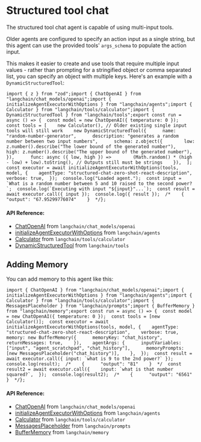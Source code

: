 Structured tool chat
====================

The structured tool chat agent is capable of using multi-input tools.

Older agents are configured to specify an action input as a single string, but this agent can use the provided tools' `args_schema` to populate the action input.

This makes it easier to create and use tools that require multiple input values - rather than prompting for a stringified object or comma separated list, you can specify an object with multiple keys. Here's an example with a `DynamicStructuredTool`:

    import { z } from "zod";import { ChatOpenAI } from "langchain/chat_models/openai";import { initializeAgentExecutorWithOptions } from "langchain/agents";import { Calculator } from "langchain/tools/calculator";import { DynamicStructuredTool } from "langchain/tools";export const run = async () => {  const model = new ChatOpenAI({ temperature: 0 });  const tools = [    new Calculator(), // Older existing single input tools will still work    new DynamicStructuredTool({      name: "random-number-generator",      description: "generates a random number between two input numbers",      schema: z.object({        low: z.number().describe("The lower bound of the generated number"),        high: z.number().describe("The upper bound of the generated number"),      }),      func: async ({ low, high }) =>        (Math.random() * (high - low) + low).toString(), // Outputs still must be strings    }),  ];  const executor = await initializeAgentExecutorWithOptions(tools, model, {    agentType: "structured-chat-zero-shot-react-description",    verbose: true,  });  console.log("Loaded agent.");  const input = `What is a random number between 5 and 10 raised to the second power?`;  console.log(`Executing with input "${input}"...`);  const result = await executor.call({ input });  console.log({ result });  /*    {      "output": "67.95299776074"    }  */};

#### API Reference:

*   [ChatOpenAI](/docs/api/chat_models_openai/classes/ChatOpenAI) from `langchain/chat_models/openai`
*   [initializeAgentExecutorWithOptions](/docs/api/agents/functions/initializeAgentExecutorWithOptions) from `langchain/agents`
*   [Calculator](/docs/api/tools_calculator/classes/Calculator) from `langchain/tools/calculator`
*   [DynamicStructuredTool](/docs/api/tools/classes/DynamicStructuredTool) from `langchain/tools`

Adding Memory[​](#adding-memory "Direct link to Adding Memory")
---------------------------------------------------------------

You can add memory to this agent like this:

    import { ChatOpenAI } from "langchain/chat_models/openai";import { initializeAgentExecutorWithOptions } from "langchain/agents";import { Calculator } from "langchain/tools/calculator";import { MessagesPlaceholder } from "langchain/prompts";import { BufferMemory } from "langchain/memory";export const run = async () => {  const model = new ChatOpenAI({ temperature: 0 });  const tools = [new Calculator()];  const executor = await initializeAgentExecutorWithOptions(tools, model, {    agentType: "structured-chat-zero-shot-react-description",    verbose: true,    memory: new BufferMemory({      memoryKey: "chat_history",      returnMessages: true,    }),    agentArgs: {      inputVariables: ["input", "agent_scratchpad", "chat_history"],      memoryPrompts: [new MessagesPlaceholder("chat_history")],    },  });  const result = await executor.call({ input: `what is 9 to the 2nd power?` });  console.log(result);  /*    {      "output": "81"    }  */  const result2 = await executor.call({    input: `what is that number squared?`,  });  console.log(result2);  /*    {      "output": "6561"    }  */};

#### API Reference:

*   [ChatOpenAI](/docs/api/chat_models_openai/classes/ChatOpenAI) from `langchain/chat_models/openai`
*   [initializeAgentExecutorWithOptions](/docs/api/agents/functions/initializeAgentExecutorWithOptions) from `langchain/agents`
*   [Calculator](/docs/api/tools_calculator/classes/Calculator) from `langchain/tools/calculator`
*   [MessagesPlaceholder](/docs/api/prompts/classes/MessagesPlaceholder) from `langchain/prompts`
*   [BufferMemory](/docs/api/memory/classes/BufferMemory) from `langchain/memory`